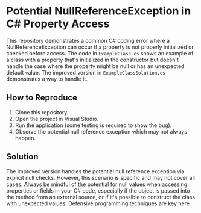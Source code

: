 # Potential NullReferenceException in C# Property Access

This repository demonstrates a common C# coding error where a NullReferenceException can occur if a property is not properly initialized or checked before access. The code in `ExampleClass.cs` shows an example of a class with a property that's initialized in the constructor but doesn't handle the case where the property might be null or has an unexpected default value.  The improved version in `ExampleClassSolution.cs` demonstrates a way to handle it.

## How to Reproduce

1. Clone this repository.
2. Open the project in Visual Studio.
3. Run the application (some testing is required to show the bug). 
4. Observe the potential null reference exception which may not always happen.

## Solution

The improved version handles the potential null reference exception via explicit null checks. However, this scenario is specific and may not cover all cases. Always be mindful of the potential for null values when accessing properties or fields in your C# code, especially if the object is passed into the method from an external source, or if it's possible to construct the class with unexpected values.  Defensive programming techniques are key here.
